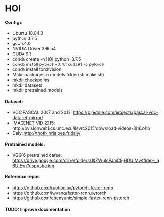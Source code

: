 # HOI

#### Configs
* Ubuntu 18.04.3
* python 3.7.5
* gcc 7.4.0
* NVIDIA Driver 396.54
* CUDA 9.1
* conda create -n HOI python=3.7.5
* conda install pytorch=0.4.1 cuda91 -c pytorch
* conda install torchvision
* Make packages in models folder(sh make.sh)
* mkdir checkpoints
* mkdir datasets
* mkdir pretrained_models

#### Datasets
* VOC PASCAL 2007 and 2012: https://pjreddie.com/projects/pascal-voc-dataset-mirror/
* IMAGENET VID 2015: http://bvisionweb1.cs.unc.edu/ilsvrc2015/download-videos-3j16.php
* Daly: http://thoth.inrialpes.fr/daly/

#### Pretrained models:
* VGG16 pretrained cafee: https://drive.google.com/drive/folders/10ZWulcPJmC9jHDUIMyKfldeH_a6UIEvn?usp=sharing

#### Reference repos
* https://github.com/ruotianluo/pytorch-faster-rcnn
* https://github.com/jwyang/faster-rcnn.pytorch
* https://github.com/chenyuntc/simple-faster-rcnn-pytorch

#### TODO: Improve documentation
